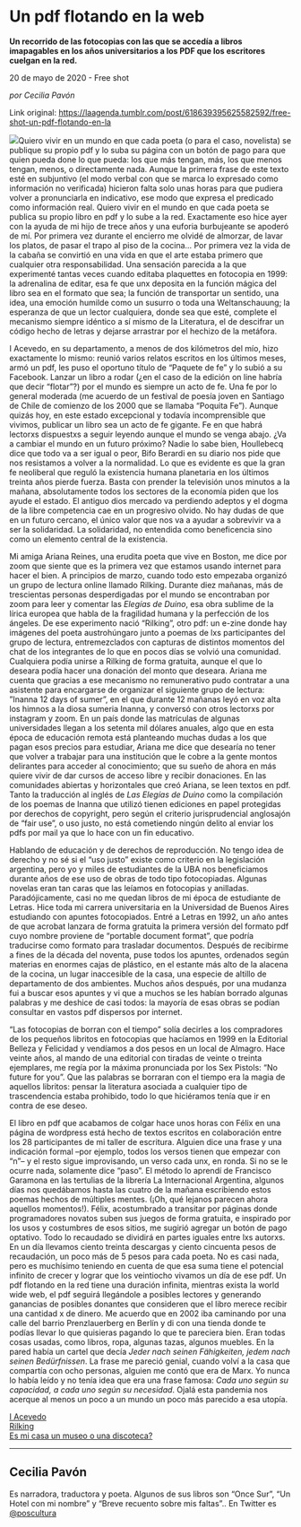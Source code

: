 # Un pdf flotando en la web

**Un recorrido de las fotocopias con las que se accedía a libros imapagables en los años universitarios a los PDF que los escritores cuelgan en la red.**

20 de mayo de 2020 - Free shot

_por Cecilia Pavón_

Link original: https://laagenda.tumblr.com/post/618639395625582592/free-shot-un-pdf-flotando-en-la

![](https://64.media.tumblr.com/44392c684443597fcdc5c6f53516b3e6/1a14591d13df9092-19/s500x750/2a2dab85c17772a6d38a75e4e4bf1f639e5656eb.png)Quiero vivir en un mundo en que cada poeta (o para el caso, novelista) se publique su propio pdf y lo suba su página con un botón de pago para que quien pueda done lo que pueda: los que más tengan, más, los que menos tengan, menos, o directamente nada. Aunque la primera frase de este texto esté en subjuntivo (el modo verbal con que se marca lo expresado como información no verificada) hicieron falta solo unas horas para que pudiera volver a pronunciarla en indicativo, ese modo que expresa el predicado como información real. Quiero vivir en el mundo en que cada poeta se publica su propio libro en pdf y lo sube a la red. Exactamente eso hice ayer con la ayuda de mi hijo de trece años y una euforia burbujeante se apoderó de mí. Por primera vez durante el encierro me olvidé de almorzar, de lavar los platos, de pasar el trapo al piso de la cocina… Por primera vez la vida de la cabaña se convirtió en una vida en que el arte estaba primero que cualquier otra responsabilidad. Una sensación parecida a la que experimenté tantas veces cuando editaba plaquettes en fotocopia en 1999: la adrenalina de editar, esa fe que unx deposita en la función mágica del libro sea en el formato que sea; la función de transportar un sentido, una idea, una emoción humilde como un susurro o toda una Weltanschauung; la esperanza de que un lector cualquiera, donde sea que esté, complete el mecanismo siempre idéntico a sí mismo de la Literatura, el de descifrar un código hecho de letras y dejarse arrastrar por el hechizo de la metáfora.

I Acevedo, en su departamento, a menos de dos kilómetros del mío, hizo exactamente lo mismo: reunió varios relatos escritos en los últimos meses, armó un pdf, les puso el oportuno título de “Paquete de fe” y lo subió a su Facebook. Lanzar un libro a rodar (¿en el caso de la edición on line habría que decir “flotar”?) por el mundo es siempre un acto de fe. Una fe por lo general moderada (me acuerdo de un festival de poesía joven en Santiago de Chile de comienzo de los 2000 que se llamaba “Poquita Fe”). Aunque quizás hoy, en este estado excepcional y todavía incomprensible que vivimos, publicar un libro sea un acto de fe gigante. Fe en que habrá lectorxs dispuestxs a seguir leyendo aunque el mundo se venga abajo. ¿Va a cambiar el mundo en un futuro próximo? Nadie lo sabe bien, Houllebecq dice que todo va a ser igual o peor, Bifo Berardi en su diario nos pide que nos resistamos a volver a la normalidad. Lo que es evidente es que la gran fe neoliberal que reguló la existencia humana planetaria en los últimos treinta años pierde fuerza. Basta con prender la televisión unos minutos a la mañana, absolutamente todos los sectores de la economía piden que los ayude el estado. El antiguo dios mercado va perdiendo adeptos y el dogma de la libre competencia cae en un progresivo olvido. No hay dudas de que en un futuro cercano, el único valor que nos va a ayudar a sobrevivir va a ser la solidaridad. La solidaridad, no entendida como beneficencia sino como un elemento central de la existencia.

Mi amiga Ariana Reines, una erudita poeta que vive en Boston, me dice por zoom que siente que es la primera vez que estamos usando internet para hacer el bien. A principios de marzo, cuando todo esto empezaba organizó un grupo de lectura online llamado Rilking. Durante diez mañanas, más de trescientas personas desperdigadas por el mundo se encontraban por zoom para leer y comentar las *Elegías de Duino*, esa obra sublime de la lírica europea que habla de la fragilidad humana y la perfección de los ángeles. De ese experimento nació “Rilking”, otro pdf: un e-zine donde hay imágenes del poeta austrohúngaro junto a poemas de lxs participantes del grupo de lectura, entremezclados con capturas de distintos momentos del chat de los integrantes de lo que en pocos días se volvió una comunidad. Cualquiera podía unirse a Rilking de forma gratuita, aunque el que lo deseara podía hacer una donación del monto que deseara. Ariana me cuenta que gracias a ese mecanismo no remunerativo pudo contratar a una asistente para encargarse de organizar el siguiente grupo de lectura: ”Inanna 12 days of sumer”, en el que durante 12 mañanas leyó en voz alta los himnos a la diosa sumeria Inanna, y conversó con otros lectorxs por instagram y zoom. En un país donde las matrículas de algunas universidades llegan a los setenta mil dólares anuales, algo que en esta época de educación remota está planteando muchas dudas a los que pagan esos precios para estudiar, Ariana me dice que desearía no tener que volver a trabajar para una institución que le cobre a la gente montos delirantes para acceder al conocimiento; que su sueño de ahora en más quiere vivir de dar cursos de acceso libre y recibir donaciones. En las comunidades abiertas y horizontales que creó Ariana, se leen textos en pdf. Tanto la traducción al inglés de *Las Elegías de Duino* como la compilación de los poemas de Inanna que utilizó tienen ediciones en papel protegidas por derechos de copyright, pero según el criterio jurisprudencial anglosajón de “fair use”, o uso justo, no está cometiendo ningún delito al enviar los pdfs por mail ya que lo hace con un fin educativo.  

Hablando de educación y de derechos de reproducción. No tengo idea de derecho y no sé si el “uso justo” existe como criterio en la legislación argentina, pero yo y miles de estudiantes de la UBA nos beneficiamos durante años de ese uso de obras de todo tipo fotocopiadas. Algunas novelas eran tan caras que las leíamos en fotocopias y anilladas. Paradójicamente, casi no me quedan libros de mi época de estudiante de Letras. Hice toda mi carrera universitaria en la Universidad de Buenos Aires estudiando con apuntes fotocopiados. Entré a Letras en 1992, un año antes de que acrobat lanzara de forma gratuita la primera versión del formato pdf cuyo nombre proviene de “portable document format”, que podría traducirse como formato para trasladar documentos. Después de recibirme a fines de la década del noventa, puse todos los apuntes, ordenados según materias en enormes cajas de plástico, en el estante más alto de la alacena de la cocina, un lugar inaccesible de la casa, una especie de altillo de departamento de dos ambientes. Muchos años después, por una mudanza fui a buscar esos apuntes y vi que a muchos se les habían borrado algunas palabras y me deshice de casi todos: la mayoría de esas obras se podían consultar en vastos pdf dispersos por internet.

“Las fotocopias de borran con el tiempo” solía decirles a los compradores de los pequeños libritos en fotocopias que hacíamos en 1999 en la Editorial Belleza y Felicidad y vendíamos a dos pesos en un local de Almagro. Hace veinte años, al mando de una editorial con tiradas de veinte o treinta ejemplares, me regía por la máxima pronunciada por los Sex Pistols:  “No future for you”. Que las palabras se borraran con el tiempo era la magia de aquellos libritos: pensar la literatura asociada a cualquier tipo de trascendencia estaba prohibido, todo lo que hiciéramos tenía que ir en contra de ese deseo. 

El libro en pdf que acabamos de colgar hace unos horas con Félix en una página de wordpress está hecho de textos escritos en colaboración entre los 28 participantes de mi taller de escritura. Alguien dice una frase y una indicación formal –por ejemplo, todos los versos tienen que empezar con “n”– y el resto sigue improvisando, un verso cada unx, en ronda. Si no se le ocurre nada, solamente dice “paso”. El método lo aprendí de Francisco Garamona en las tertulias de la librería La Internacional Argentina, algunos días nos quedábamos hasta las cuatro de la mañana escribiendo estos poemas hechos de múltiples mentes. (¡Oh, qué lejanos parecen ahora aquellos momentos!). Félix, acostumbrado a transitar por páginas donde programadores novatos suben sus juegos de forma gratuita, e inspirado por los usos y costumbres de esos sitios, me sugirió agregar un botón de pago optativo. Todo lo recaudado se dividirá en partes iguales entre lxs autorxs. En un día llevamos ciento treinta descargas y ciento cincuenta pesos de recaudación, un poco más de 5 pesos para cada poeta. No es casi nada, pero es muchísimo teniendo en cuenta de que esa suma tiene el potencial infinito de crecer y lograr que los veintiocho vivamos un día de ese pdf. Un pdf flotando en la red tiene una duración infinita, mientras exista la world wide web, el pdf seguirá llegándole a posibles lectores y generando ganancias de posibles donantes que consideren que el libro merece recibir una cantidad x de dinero. Me acuerdo que en 2002 iba caminando por una calle del barrio Prenzlauerberg en Berlín y di con una tienda donde te podías llevar lo que quisieras pagando lo que te pareciera bien. Eran todas cosas usadas, como libros, ropa, algunas tazas, algunos muebles. En la pared había un cartel que decía *Jeder nach seinen Fähigkeiten, jedem nach seinen Bedürfnissen*. La frase me pareció genial, cuando volví a la casa que compartía con ocho personas, alguien me contó que era de Marx. Yo nunca lo había leído y no tenía idea que era una frase famosa: *Cada uno según su capacidad, a cada uno según su necesidad*. Ojalá esta pandemia nos acerque al menos un poco a un mundo un poco más parecido a esa utopía. 

  
  
[I Acevedo](https://drive.google.com/file/d/1HJRqzh0UQF-5Lj7D8oJI6g7pTpzJhQPO/view)  
[Rilking](https://www.arianareines.net/rilkingzine)  
[Es mi casa un museo o una discoteca?](https://faxsit.files.wordpress.com/2020/05/es-mi-casa-un-museo-o-una-discoteca_-5-1.pdf)

---

Cecilia Pavón
-------------

 Es narradora, traductora y poeta. Algunos de sus libros son “Once Sur”, “Un Hotel con mi nombre” y “Breve recuento sobre mis faltas”.. En Twitter es [@poscultura](https://twitter.com/poscultura) 

